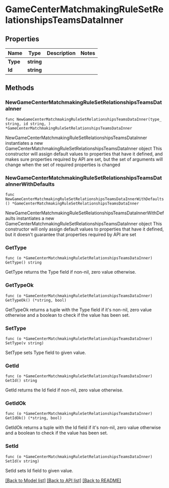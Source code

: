 # GameCenterMatchmakingRuleSetRelationshipsTeamsDataInner

## Properties

Name | Type | Description | Notes
------------ | ------------- | ------------- | -------------
**Type** | **string** |  | 
**Id** | **string** |  | 

## Methods

### NewGameCenterMatchmakingRuleSetRelationshipsTeamsDataInner

`func NewGameCenterMatchmakingRuleSetRelationshipsTeamsDataInner(type_ string, id string, ) *GameCenterMatchmakingRuleSetRelationshipsTeamsDataInner`

NewGameCenterMatchmakingRuleSetRelationshipsTeamsDataInner instantiates a new GameCenterMatchmakingRuleSetRelationshipsTeamsDataInner object
This constructor will assign default values to properties that have it defined,
and makes sure properties required by API are set, but the set of arguments
will change when the set of required properties is changed

### NewGameCenterMatchmakingRuleSetRelationshipsTeamsDataInnerWithDefaults

`func NewGameCenterMatchmakingRuleSetRelationshipsTeamsDataInnerWithDefaults() *GameCenterMatchmakingRuleSetRelationshipsTeamsDataInner`

NewGameCenterMatchmakingRuleSetRelationshipsTeamsDataInnerWithDefaults instantiates a new GameCenterMatchmakingRuleSetRelationshipsTeamsDataInner object
This constructor will only assign default values to properties that have it defined,
but it doesn't guarantee that properties required by API are set

### GetType

`func (o *GameCenterMatchmakingRuleSetRelationshipsTeamsDataInner) GetType() string`

GetType returns the Type field if non-nil, zero value otherwise.

### GetTypeOk

`func (o *GameCenterMatchmakingRuleSetRelationshipsTeamsDataInner) GetTypeOk() (*string, bool)`

GetTypeOk returns a tuple with the Type field if it's non-nil, zero value otherwise
and a boolean to check if the value has been set.

### SetType

`func (o *GameCenterMatchmakingRuleSetRelationshipsTeamsDataInner) SetType(v string)`

SetType sets Type field to given value.


### GetId

`func (o *GameCenterMatchmakingRuleSetRelationshipsTeamsDataInner) GetId() string`

GetId returns the Id field if non-nil, zero value otherwise.

### GetIdOk

`func (o *GameCenterMatchmakingRuleSetRelationshipsTeamsDataInner) GetIdOk() (*string, bool)`

GetIdOk returns a tuple with the Id field if it's non-nil, zero value otherwise
and a boolean to check if the value has been set.

### SetId

`func (o *GameCenterMatchmakingRuleSetRelationshipsTeamsDataInner) SetId(v string)`

SetId sets Id field to given value.



[[Back to Model list]](../README.md#documentation-for-models) [[Back to API list]](../README.md#documentation-for-api-endpoints) [[Back to README]](../README.md)


